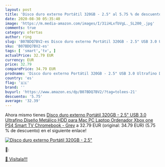 ```yaml
---
layout: post
title: 'Disco duro externo Portátil 320GB - 2.5" al 5.75 % de descuento'
date: 2020-08-30 05:35:40
image: 'https://m.media-amazon.com/images/I/31iHLxfbVgL._SL200_.jpg'
comments: true
category: ofertas
author: ring
slug: 'B07BDQ7BV2-es Disco duro externo Portátil 320GB - 2.5" USB 3.0 Ultrafino...'
sku: 'B07BDQ7BV2-es'
tags: [ 'smart','tv', ]
actualPrice: 32.79 EUR
currency: EUR
price: 32.79
comparePrice: 34.79 EUR
prodname: 'Disco duro externo Portátil 320GB - 2.5" USB 3.0 Ultrafino Diseño Metálico HDD para Mac  PC  Laptop  Ordenador  Xbox one  PS4  Smart TV  Chromebook - Grey'
country: 'es'
flag: '🇪🇸'
brand: ''
buyurl: 'https://www.amazon.es/dp/B07BDQ7BV2/?tag=tolees-21'
descuento: '5.75'
average: '32.39'
---
```


Ahora mismo tienes [Disco duro externo Portátil 320GB - 2.5" USB 3.0 Ultrafino Diseño Metálico HDD para Mac  PC  Laptop  Ordenador  Xbox one  PS4  Smart TV  Chromebook - Grey](https://www.amazon.es/dp/B07BDQ7BV2/?tag=tolees-21) a 32.79 EUR (original: 34.79 EUR) (5.75 %  de descuento) en el siguiente enlace!

[![Disco duro externo Portátil 320GB - 2.5"](https://m.media-amazon.com/images/I/31iHLxfbVgL._SL200_.jpg)](https://www.amazon.es/dp/B07BDQ7BV2/?tag=tolees-21)

🔎:


[🛒 Visítala!!!](https://www.amazon.es/dp/B07BDQ7BV2/?tag=tolees-21)
